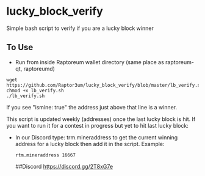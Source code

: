# lucky_block_verify
Simple bash script to verify if you are a lucky block winner

## To Use
- Run from inside Raptoreum wallet directory (same place as raptoreum-qt, raptoreumd)
```
wget https://github.com/Raptor3um/lucky_block_verify/blob/master/lb_verify.sh
chmod +x lb_verify.sh
./lb_verify.sh
```
If you see "ismine: true" the address just above that line is a winner.

This script is updated weekly (addresses) once the last lucky block is hit. If you want to run it for a contest in progress but yet to hit last lucky block:

- In our Discord type: trm.mineraddress <blockheight> to get the current winning address for a lucky block then add it in the script. Example:
  
  `rtm.mineraddress 16667`
  
  ##Discord
  https://discord.gg/2T8xG7e
